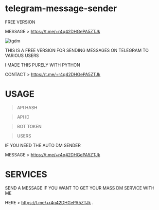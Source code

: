 # telegram-message-sender
FREE VERSION

MESSAGE > https://t.me/+r4q42DHGePA5ZTJk


![tgdm](https://user-images.githubusercontent.com/125784563/222506441-66afbc04-2b35-4712-93bd-1ee95d7ec008.jpeg)

THIS IS A FREE VERSION FOR SENDING MESSAGES ON TELEGRAM TO VARIOUS USERS

I MADE THIS PURELY WITH PYTHON 

CONTACT > https://t.me/+r4q42DHGePA5ZTJk


# USAGE 

> API HASH

> API ID

> BOT TOKEN

> USERS

IF YOU NEED THE AUTO DM SENDER

MESSAGE > https://t.me/+r4q42DHGePA5ZTJk


# SERVICES

SEND A MESSAGE IF YOU WANT TO GET YOUR MASS DM SERVICE WITH ME

HERE > https://t.me/+r4q42DHGePA5ZTJk
.
